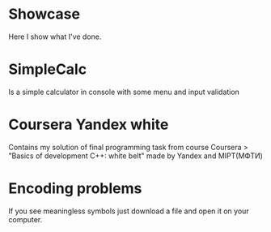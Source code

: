# Showcase
       
Here I show what I've done.

       
# SimpleCalc 
Is a simple calculator in console with some menu and input validation
       
# Coursera Yandex white 
Contains my solution of final programming task from course Coursera > "Basics of development C++: white belt" made by Yandex and MIPT(МФТИ)

# Encoding problems

If you see meaningless symbols just download a file and open it on your computer. 
